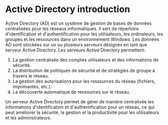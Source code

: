 # Active Directory introduction

Active Directory (AD) est un système de gestion de bases de données centralisées pour les réseaux informatiques. Il sert de répertoire d'identification et d'authentification pour les utilisateurs, les ordinateurs, les groupes et les ressources dans un environnement Windows. Les données AD sont stockées sur un ou plusieurs serveurs désignés en tant que serveur Active Directory. Les serveurs Active Directory permettent:

1. La gestion centralisée des comptes utilisateurs et des informations de sécurité.
2. La distribution de politiques de sécurité et de stratégies de groupe à travers le réseau.
3. La gestion des autorisations pour les ressources du réseau (fichiers, imprimantes, etc.).
4. La découverte automatique de ressources sur le réseau.

Un serveur Active Directory permet de gérer de manière centralisée les informations d'identification et d'authentification pour un réseau, ce qui peut améliorer la sécurité, la gestion et la productivité pour les utilisateurs et les administrateurs.
